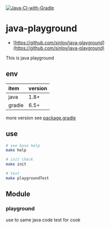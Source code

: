 [![Java-CI-with-Gradle](https://github.com/sinlov/java-playground/workflows/Java-CI-with-Gradle/badge.svg?branch=main)](https://github.com/sinlov/java-playground/actions?query=workflow%3AJava-CI-with-Gradle)

# java-playground

- [https://github.com/sinlov/java-playground](https://github.com/sinlov/java-playground)

This is java playground

## env

| item                | version |
|:----------------|:----------------|
| java   | 1.8+ |
| gradle | 6.5+ |

more version see [package.gradle](package.gradle)

## use

```bash
# see base help
make help

# init check
make init

# test
make playgroundTest
```

## Module

### playground

use to same java code test for cook
